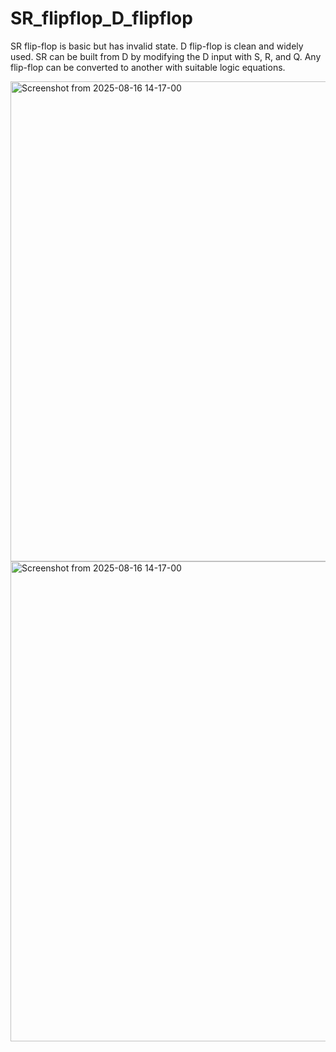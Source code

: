 # SR_flipflop_D_flipflop
SR flip-flop is basic but has invalid state.  D flip-flop is clean and widely used.  SR can be built from D by modifying the D input with S, R, and Q.  Any flip-flop can be converted to another with suitable logic equations.

<img width="1158" height="768" alt="Screenshot from 2025-08-16 14-17-00" src="https://github.com/user-attachments/assets/10b4626f-f3ed-48eb-b5ac-c9c2bb3af9b9" />
<img width="1158" height="768" alt="Screenshot from 2025-08-16 14-17-00" src="https://github.com/user-attachments/assets/11e1ffe8-c0d1-431e-98e0-3a5fcfc526b3" />

